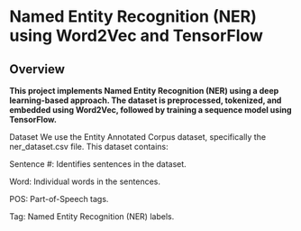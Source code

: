 # Named Entity Recognition (NER) using Word2Vec and TensorFlow
## Overview
**This project implements Named Entity Recognition (NER) using a deep learning-based approach. The dataset is preprocessed, tokenized, and embedded using Word2Vec, followed by training a sequence model using TensorFlow.**

Dataset
We use the Entity Annotated Corpus dataset, specifically the ner_dataset.csv file. This dataset contains:

Sentence #: Identifies sentences in the dataset.

Word: Individual words in the sentences.

POS: Part-of-Speech tags.

Tag: Named Entity Recognition (NER) labels.
